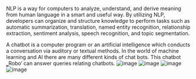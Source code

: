 NLP is a way for computers to analyze, understand, and derive meaning from human language in a smart and useful way. By utilizing NLP, developers can organize and structure knowledge to perform tasks such as automatic summarization, translation, named entity recognition, relationship extraction, sentiment analysis, speech recognition, and topic segmentation.

A chatbot is a computer program or an artificial intelligence which conducts a conversation via auditory or textual methods. In the world of machine learning and AI there are many different kinds of chat bots. This chatbot ‗Robo‘ can answer queries relating chatbots.
![image](https://user-images.githubusercontent.com/111890989/215254038-e0e4f074-4f27-460f-9b4a-3ebe5cc43586.png)
![image](https://user-images.githubusercontent.com/111890989/215254052-ae9a7692-3fb3-4778-8f6c-95754d05dc92.png)
![image](https://user-images.githubusercontent.com/111890989/215254058-3603755d-1ca9-4cb9-86b2-ee8d72073b8e.png)
![image](https://user-images.githubusercontent.com/111890989/215254066-7b16c366-381c-457d-83a9-8a6498c8665c.png)
